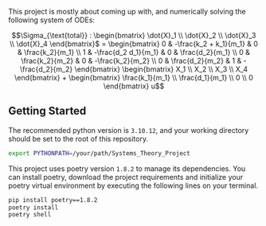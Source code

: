 This project is mostly about coming up with, and numerically solving the following system of ODEs:

```math
\Sigma_{\text{total}} :
\begin{bmatrix}
\dot{X}_1 \\ \dot{X}_2 \\ \dot{X}_3 \\ \dot{X}_4
\end{bmatrix}$
=
\begin{bmatrix}
0 & -\frac{k_2 + k_1}{m_1} & 0 & \frac{k_2}{m_1} \\
1 & -\frac{d_2 d_1}{m_1} & 0 & \frac{d_2}{m_1} \\
0 & \frac{k_2}{m_2} & 0 & -\frac{k_2}{m_2} \\
0 & \frac{d_2}{m_2} & 1 & -\frac{d_2}{m_2}
\end{bmatrix}
\begin{bmatrix}
X_1 \\ X_2 \\ X_3 \\ X_4
\end{bmatrix}
+
\begin{bmatrix}
\frac{k_1}{m_1} \\ \frac{d_1}{m_1} \\ 0 \\ 0
\end{bmatrix} u
```

## Getting Started

The recommended python version is `3.10.12`, and your working directory should be set to the root of this repository.

```bash
export PYTHONPATH=/your/path/Systems_Theory_Project
```

This project uses poetry version `1.8.2` to manage its dependencies. You can install poetry, download the project requirements and initialize your poetry virtual environment by executing the following lines on your terminal.

```bash
pip install poetry==1.8.2
poetry install
poetry shell
```
